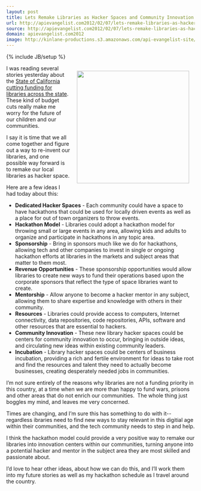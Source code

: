 ```yaml
---
layout: post
title: Lets Remake Libraries as Hacker Spaces and Community Innovation Centers
url: http://apievangelist.com2012/02/07/lets-remake-libraries-as-hacker-spaces-and-community-innovation-centers/
source: http://apievangelist.com2012/02/07/lets-remake-libraries-as-hacker-spaces-and-community-innovation-centers/
domain: apievangelist.com2012
image: http://kinlane-productions.s3.amazonaws.com/api-evangelist-site/blog/Library-NYC.jpg
---
```

{% include JB/setup %}
<p><img style="padding: 15px;" src="http://kinlane-productions.s3.amazonaws.com/Library-NYC.jpg" alt="" width="300" align="right" /></p>
<p>I was reading several stories yesterday about the <a href="http://kalw.drupal.publicbroadcasting.net/post/goodbye-state-funding-california-libraries">State of California cutting funding for libraries across the state</a>. These kind of budget cuts really make me worry for the future of our children and our communities.</p>
<p>I say it is time that we all come together and figure out a way to re-invent our libraries, and one possible way forward is to remake our local libraries as hacker space.</p>
<p>Here are a few ideas I had today about this:</p>
<ul class="mainlist">
<li><strong>Dedicated Hacker Spaces</strong> - Each community could have a space to have hackathons that could be used for locally driven events as well as a place for out of town organizers to throw events.</li>
<li><strong>Hackathon Model</strong> - Libraries could adopt a hackathon model for throwing small or large events in any area, allowing kids and adults to organize and participate in hackathons in any topic area.</li>
<li><strong>Sponsorship</strong> - Bring in sponsors much like we do for hackathons, allowing tech and other companies to invest in single or ongoing hackathon efforts at libraries in the markets and subject areas that matter to them most.</li>
<li><strong>Revenue Opportunities</strong> - These sponsorship opportunities would allow libraries to create new ways to fund their operations based upon the corporate sponsors that reflect the type of space libraries want to create.</li>
<li><strong>Mentorship</strong> - Allow anyone to become a hacker mentor in any subject, allowing them to share expertise and knowledge with others in their community.</li>
<li><strong>Resources</strong> - Libraries could provide access to computers, Internet connectivity, data repositories, code repositories, APIs, software and other resources that are essential to hackers.</li>
<li><strong>Community Innovation</strong> - These new library hacker spaces could be centers for community innovation to occur, bringing in outside ideas, and circulating new ideas within existing community leaders.</li>
<li><strong>Incubation</strong> - Library hacker spaces could be centers of business incubation, providing a rich and fertile environment for ideas to take root and find the resources and talent they need to actually become businesses, creating desperately needed jobs in communities.</li>
</ul>
<p>I&rsquo;m not sure entirely of the reasons why libraries are not a funding priority in this country, at a time when we are more than happy to fund wars, prisons and other areas that do not enrich our communities. &nbsp;The whole thing just boggles my mind, and leaves me very concerned.</p>
<p>Times are changing, and I&rsquo;m sure this has something to do with it--regardless ibraries need to find new ways to stay relevant in this digitial age within their communities, and the tech community needs to step in and help.</p>
<p>I think the hackathon model could provide a very positive way to remake our libraries into innovation centers within our communities, turning anyone into a potential hacker and mentor in the subject area they are most skilled and passionate about.</p>
<p>I&rsquo;d love to hear other ideas, about how we can do this, and I&rsquo;ll work them into my future stories as well as my hackathon schedule as I travel around the country.</p>
